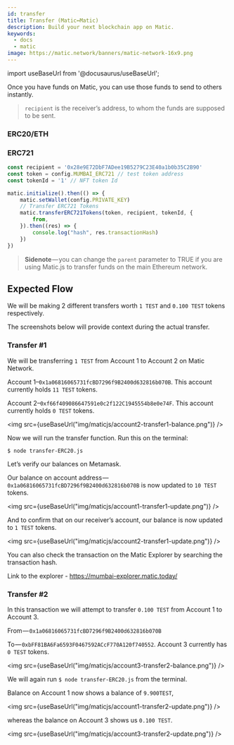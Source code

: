 ```yaml
---
id: transfer
title: Transfer (Matic↔Matic)
description: Build your next blockchain app on Matic.
keywords:
  - docs
  - matic
image: https://matic.network/banners/matic-network-16x9.png 
---
```

import useBaseUrl from '@docusaurus/useBaseUrl';


Once you have funds on Matic, you can use those funds to send to others instantly.
> `recipient` is the receiver’s address, to whom the funds are supposed to be sent.

### ERC20/ETH


### ERC721
```js
const recipient = '0x28e9E72DbF7ADee19B5279C23E40a1b0b35C2B90'
const token = config.MUMBAI_ERC721 // test token address
const tokenId = '1' // NFT token Id

matic.initialize().then(() => {
    matic.setWallet(config.PRIVATE_KEY)
    // Transfer ERC721 Tokens
    matic.transferERC721Tokens(token, recipient, tokenId, {
        from,
    }).then((res) => {
        console.log("hash", res.transactionHash)
    })
})
```

> **Sidenote** — you can change the `parent` parameter to TRUE if you are using Matic.js to transfer funds on the main Ethereum network.

## Expected Flow

We will be making 2 different transfers worth `1 TEST` and `0.100 TEST` tokens respectively.

The screenshots below will provide context during the actual transfer.

### **Transfer #1**

We will be transferring `1 TEST` from Account 1 to Account 2 on Matic Network.

Account 1–`0x1a06816065731fcBD7296f9B2400d632816b070B`. This account currently holds `11 TEST` tokens.

Account 2–`0xf66f409086647591e0c2f122C1945554b8e0e74F`. This account currently holds `0 TEST` tokens.

<img src={useBaseUrl("img/maticjs/account2-transfer1-balance.png")} />

Now we will run the transfer function. Run this on the terminal:

`$ node transfer-ERC20.js`

Let’s verify our balances on Metamask.

Our balance on account address — `0x1a06816065731fcBD7296f9B2400d632816b070B` is now updated to `10 TEST` tokens.

<img src={useBaseUrl("img/maticjs/account1-transfer1-update.png")} />

And to confirm that on our receiver’s account, our balance is now updated to `1 TEST` tokens.

<img src={useBaseUrl("img/maticjs/account2-transfer1-update.png")} />

You can also check the transaction on the Matic Explorer by searching the transaction hash.

Link to the explorer - https://mumbai-explorer.matic.today/


### **Transfer #2**

In this transaction we will attempt to transfer `0.100 TEST` from Account 1 to Account 3.

From — `0x1a06816065731fcBD7296f9B2400d632816b070B`

To — `0xbFF81BA6Fa6593F0467592ACcF770A120f740552`. Account 3 currently has `0 TEST` tokens.

<img src={useBaseUrl("img/maticjs/account3-transfer2-balance.png")} />

We will again run `$ node transfer-ERC20.js` from the terminal. 

Balance on Account 1 now shows a balance of `9.900TEST`,

<img src={useBaseUrl("img/maticjs/account1-transfer2-update.png")} />

whereas the balance on Account 3 shows us `0.100 TEST`.

<img src={useBaseUrl("img/maticjs/account3-transfer2-update.png")} />